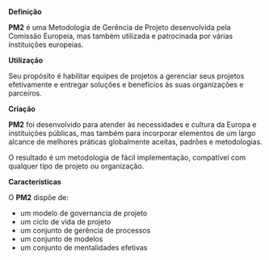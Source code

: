 **Definição**

**PM2** é uma Metodologia de Gerência de Projeto desenvolvida pela
Comissão Europeia, mas também utilizada e patrocinada por
várias instituições europeias.

**Utilização**

Seu propósito é habilitar equipes de projetos a gerenciar seus
projetos efetivamente e entregar soluções e benefícios às
suas organizações e parceiros.

**Criação**

**PM2** foi desenvolvido para atender às necessidades e cultura da Europa
e instituições públicas, mas também para incorporar elementos de um largo
alcance de melhores práticas globalmente aceitas, padrões e metodologias.

O resultado é um metodologia de fácil implementação, compatível com qualquer
tipo de projeto ou organização.

**Características**

O **PM2** dispõe de:

 - um modelo de governancia de projeto
 - um ciclo de vida de projeto
 - um conjunto de gerência de processos
 - um conjunto de modelos
 - um conjunto de mentalidades efetivas
